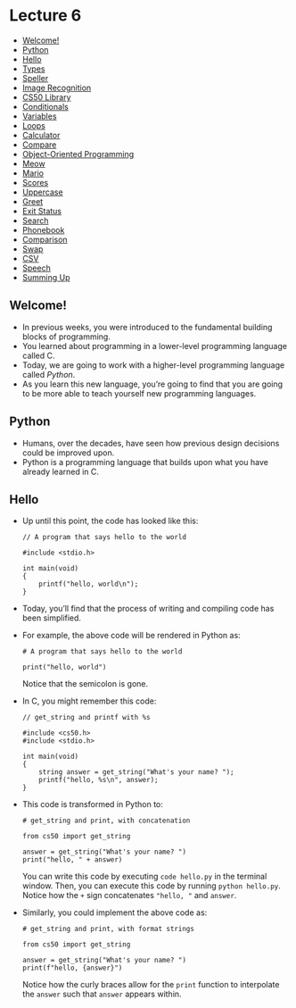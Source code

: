 Lecture 6
=========

*   [Welcome!](#welcome)
*   [Python](#python)
*   [Hello](#hello)
*   [Types](#types)
*   [Speller](#speller)
*   [Image Recognition](#image-recognition)
*   [CS50 Library](#cs50-library)
*   [Conditionals](#conditionals)
*   [Variables](#variables)
*   [Loops](#loops)
*   [Calculator](#calculator)
*   [Compare](#compare)
*   [Object-Oriented Programming](#object-oriented-programming)
*   [Meow](#meow)
*   [Mario](#mario)
*   [Scores](#scores)
*   [Uppercase](#uppercase)
*   [Greet](#greet)
*   [Exit Status](#exit-status)
*   [Search](#search)
*   [Phonebook](#phonebook)
*   [Comparison](#comparison)
*   [Swap](#swap)
*   [CSV](#csv)
*   [Speech](#speech)
*   [Summing Up](#summing-up)

Welcome!
--------

*   In previous weeks, you were introduced to the fundamental building blocks of programming.
*   You learned about programming in a lower-level programming language called C.
*   Today, we are going to work with a higher-level programming language called _Python_.
*   As you learn this new language, you’re going to find that you are going to be more able to teach yourself new programming languages.

Python
------

*   Humans, over the decades, have seen how previous design decisions could be improved upon.
*   Python is a programming language that builds upon what you have already learned in C.

Hello
-----

*   Up until this point, the code has looked like this:
    
        // A program that says hello to the world
        
        #include <stdio.h>
        
        int main(void)
        {
            printf("hello, world\n");
        }
        
    
*   Today, you’ll find that the process of writing and compiling code has been simplified.
*   For example, the above code will be rendered in Python as:
    
        # A program that says hello to the world
        
        print("hello, world")
        
    
    Notice that the semicolon is gone.
    
*   In C, you might remember this code:
    
        // get_string and printf with %s
        
        #include <cs50.h>
        #include <stdio.h>
        
        int main(void)
        {
            string answer = get_string("What's your name? ");
            printf("hello, %s\n", answer);
        }
        
    
*   This code is transformed in Python to:
    
        # get_string and print, with concatenation
        
        from cs50 import get_string
        
        answer = get_string("What's your name? ")
        print("hello, " + answer)
        
    
    You can write this code by executing `code hello.py` in the terminal window. Then, you can execute this code by running `python hello.py`. Notice how the `+` sign concatenates `"hello, "` and `answer`.
    
*   Similarly, you could implement the above code as:
    
        # get_string and print, with format strings
        
        from cs50 import get_string
        
        answer = get_string("What's your name? ")
        print(f"hello, {answer}")
        
    
    Notice how the curly braces allow for the `print` function to interpolate the `answer` such that `answer` appears within.
    
